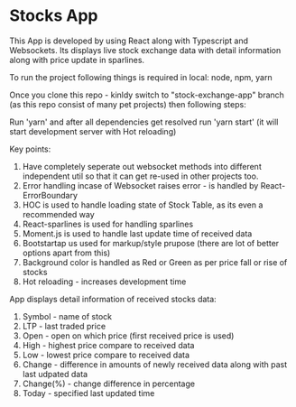 # Stocks App

This App is developed by using React along with Typescript and Websockets.
Its displays live stock exchange data with detail information along with price update in sparlines.

To run the project following things is required in local:
node, npm, yarn

Once you clone this repo - kinldy switch to "stock-exchange-app" branch (as this repo consist of many pet projects) then following steps:

Run 'yarn' and after all dependencies get resolved run 'yarn start' (it will start development server with Hot reloading)




Key points:
1. Have completely seperate out websocket methods into different independent util so that it can get re-used in other projects too.
2. Error handling incase of Websocket raises error - is handled by React-ErrorBoundary
3. HOC is used to handle loading state of Stock Table, as its even a recommended way
4. React-sparlines is used for handling sparlines
5. Moment.js is used to handle last update time of received data
6. Bootstartap us used for markup/style prupose (there are lot of better options apart from this)
7. Background color is handled as Red or Green as per price fall or rise of stocks
8. Hot reloading - increases development time


App displays detail information of received stocks data:
1. Symbol - name of stock
2. LTP - last traded price	
3. Open - open on which price (first received price is used)	
4. High - highest price compare to received data	
5. Low	- lowest price compare to received data	
6. Change - difference in amounts of newly received data along with past last udpated data
7. Change(%) -	change difference in percentage
8. Today - specified last updated time

